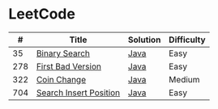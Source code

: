 # LeetCode

| #   | Title                                                                                       | Solution                                                 | Difficulty |
| --- | ------------------------------------------------------------------------------------------- | -------------------------------------------------------- | ---------- |
| 35  | [Binary Search](https://leetcode.com/problems/binary-search/description)                    | [Java](./algorithms/java/35_BinarySearch.java)           | Easy       |
| 278 | [First Bad Version](https://leetcode.com/problems/first-bad-version/description/)           | [Java](./algorithms/java/278_FirstBadVersion.java)       | Easy       |
| 322 | [Coin Change](https://leetcode.com/problems/coin-change/description/)                       | [Java](./algorithms/java/322_CoinChange.java)            | Medium     |
| 704 | [Search Insert Position](https://leetcode.com/problems/search-insert-position/description/) | [Java](./algorithms//java/704_SearchInsertPosition.java) | Easy       |

